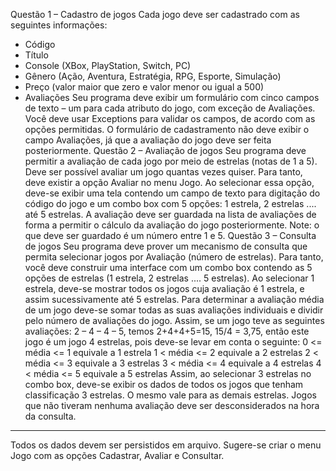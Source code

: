 Questão 1 – Cadastro de jogos 
Cada jogo deve ser cadastrado com as seguintes informações:
- Código
- Título
- Console (XBox, PlayStation, Switch, PC)
- Gênero (Ação, Aventura, Estratégia, RPG, Esporte, Simulação)
- Preço (valor maior que zero e valor menor ou igual a 500)
- Avaliações
Seu programa deve exibir um formulário com cinco campos de texto – um para cada atributo do jogo, com
exceção de Avaliações. Você deve usar Exceptions para validar os campos, de acordo com as opções
permitidas. O formulário de cadastramento não deve exibir o campo Avaliações, já que a avaliação do
jogo deve ser feita posteriormente.
Questão 2 – Avaliação de jogos 
Seu programa deve permitir a avaliação de cada jogo por meio de estrelas (notas de 1 a 5). Deve ser
possível avaliar um jogo quantas vezes quiser. Para tanto, deve existir a opção Avaliar no menu Jogo. Ao
selecionar essa opção, deve-se exibir uma tela contendo um campo de texto para digitação do código do
jogo e um combo box com 5 opções: 1 estrela, 2 estrelas .... até 5 estrelas. A avaliação deve ser guardada
na lista de avaliações de forma a permitir o cálculo da avaliação do jogo posteriormente. Note: o que deve
ser guardado é um número entre 1 e 5.
Questão 3 – Consulta de jogos 
Seu programa deve prover um mecanismo de consulta que permita selecionar jogos por Avaliação
(número de estrelas). Para tanto, você deve construir uma interface com um combo box contendo as 5
opções de estrelas (1 estrela, 2 estrelas .... 5 estrelas). Ao selecionar 1 estrela, deve-se mostrar todos os
jogos cuja avaliação é 1 estrela, e assim sucessivamente até 5 estrelas. Para determinar a avaliação
média de um jogo deve-se somar todas as suas avaliações individuais e dividir pelo número de avaliações
do jogo. Assim, se um jogo teve as seguintes avaliações: 2 – 4 – 4 – 5, temos 2+4+4+5=15, 15/4 = 3,75,
então este jogo é um jogo 4 estrelas, pois deve-se levar em conta o seguinte:
0 <= média <= 1 equivale a 1 estrela
1 < média <= 2 equivale a 2 estrelas
2 < média <= 3 equivale a 3 estrelas
3 < média <= 4 equivale a 4 estrelas
4 < média <= 5 equivale a 5 estrelas
Assim, ao selecionar 3 estrelas no combo box, deve-se exibir os dados de todos os jogos que tenham
classificação 3 estrelas. O mesmo vale para as demais estrelas. Jogos que não tiveram nenhuma
avaliação deve ser desconsiderados na hora da consulta.
---------
Todos os dados devem ser persistidos em arquivo.
Sugere-se criar o menu Jogo com as opções Cadastrar, Avaliar e Consultar.

